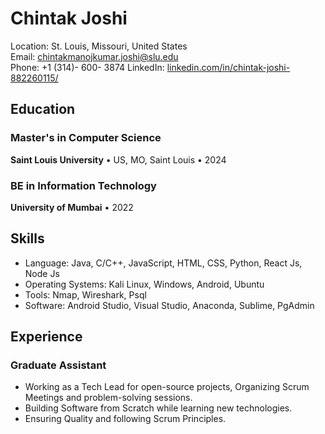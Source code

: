 
# Chintak Joshi

Location: St. Louis, Missouri, United States  
Email: [chintakmanojkumar.joshi@slu.edu](mailto:chintakmanojkumar.joshi@slu.edu)  
Phone: +1 (314)- 600- 3874 
LinkedIn: [linkedin.com/in/chintak-joshi-882260115/](https://www.linkedin.com/in/chintak-joshi-882260115/)

## Education

### Master's in Computer Science
**Saint Louis University** • US, MO, Saint Louis • 2024

### BE in Information Technology
**University of Mumbai** • 2022

## Skills

* Language: Java, C/C++, JavaScript, HTML, CSS, Python, React Js, Node Js
* Operating Systems: Kali Linux, Windows, Android, Ubuntu
* Tools: Nmap, Wireshark, Psql
* Software: Android Studio, Visual Studio, Anaconda, Sublime, PgAdmin

## Experience

### Graduate Assistant
* Working as a Tech Lead for open-source projects, Organizing Scrum Meetings and problem-solving sessions.
* Building Software from Scratch while learning new technologies.
* Ensuring Quality and following Scrum Principles.
